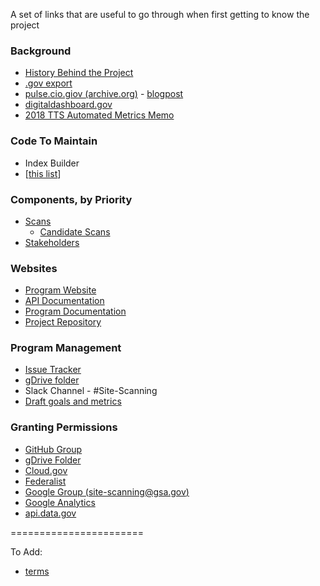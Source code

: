 A set of links that are useful to go through when first getting to know the project 

### Background
* [History Behind the Project](/about/project-management/project-history.md)
* [.gov export](https://github.com/cisagov/dotgov-data/blob/main/current-federal.csv)
* [pulse.cio.giov (archive.org)](https://web.archive.org/web/20171114004224/https://pulse.cio.gov/) - [blogpost](https://18f.gsa.gov/2015/06/02/taking-the-pulse-of-the-federal-governments-web-presence/)
* [digitaldashboard.gov](https://digitaldashboard.gov)
* [2018 TTS Automated Metrics Memo](https://docs.google.com/document/d/1Yntar54u0nx7Cfda4IPBfvLBIb8PaDsV8mN9jyQo6Zo/edit)



### Code To Maintain
- Index Builder
- [[this list](https://github.com/GSA/site-scanning-documentation/blob/main/pages/schedule.md)]



### Components, by Priority 
* [Scans](https://digital.gov/guides/site-scanning/understand-the-data/)
  * [Candidate Scans](https://github.com/GSA/site-scanning-documentation/blob/main/pages/candidate-scans.md)
* [Stakeholders](https://github.com/GSA/site-scanning-documentation/blob/main/about/stakeholders.md)


###  Websites 

* [Program Website](https://digital.gov/site-scanning)
* [API Documentation](https://open.gsa.gov/api/site-scanning-api/)
* [Program Documentation](https://github.com/gsa/site-scanning-documentation)
* [Project Repository](https://github.com/GSA/site-scanning)

### Program Management 
* [Issue Tracker](https://github.com/GSA/site-scanning/issues)
* [gDrive folder](https://drive.google.com/drive/u/1/folders/10jBbaVSWfSzyHouksFzseExKb7GAxq7e?ths=true)
* Slack Channel - #Site-Scanning
* [Draft goals and metrics](https://github.com/GSA/site-scanning-documentation/blob/main/about/project-management/goals-and-metrics.md)

### Granting Permissions
* [GitHub Group](https://github.com/orgs/18F/teams/10x-site-scanning)
* [gDrive Folder](https://drive.google.com/drive/u/1/folders/10jBbaVSWfSzyHouksFzseExKb7GAxq7e?ths=true)
* [Cloud.gov](https://dashboard.fr.cloud.gov/)
* [Federalist](https://federalist.18f.gov/)
* [Google Group (site-scanning@gsa.gov)](https://groups.google.com/u/1/a/gsa.gov/g/site-scanning)
* [Google Analytics](https://www.google.com/analytics)
* [api.data.gov](https://api.data.gov/admin)


======================= 

To Add: 
* [terms](https://github.com/GSA/site-scanning-documentation/blob/main/pages/terms.md)


